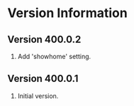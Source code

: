 Version Information
===================

Version 400.0.2
---------------
  1. Add 'showhome' setting.

Version 400.0.1
---------------
  1. Initial version.
